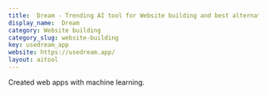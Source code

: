 ```yaml
---
title:  Dream - Trending AI tool for Website building and best alternatives
display_name:  Dream
category: Website building
category_slug: website-building
key: usedream_app
website: https://usedream.app/
layout: aitool
---
```


Created web apps with machine learning.
